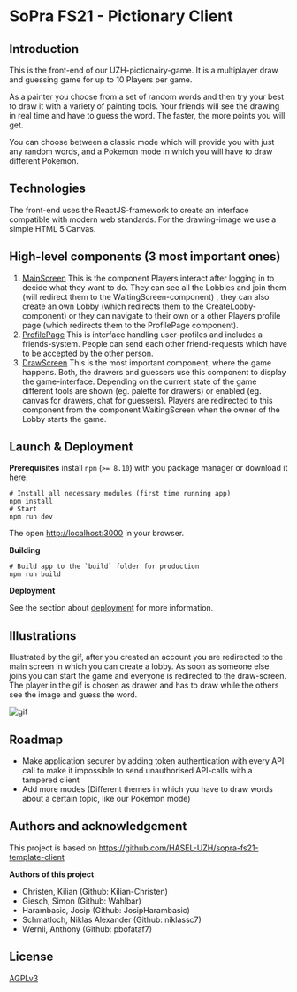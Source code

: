 # SoPra FS21 - Pictionary Client

## Introduction
This is the front-end of our UZH-pictionairy-game.
It is a multiplayer draw and guessing game for up to 10 Players per game.

As a painter you choose from a set of random words and then try your best to
draw it with a variety of painting tools. Your friends will see the drawing in
real time and have to guess the word. The faster, the more points you will get.

You can choose between a classic mode which will provide you with just any random
words, and a Pokemon mode in which you will have to draw different Pokemon.

## Technologies

The front-end uses the ReactJS-framework to create an interface compatible with
modern web standards.
For the drawing-image we use a simple HTML 5 Canvas.

## High-level components (3 most important ones)

1. [MainScreen](src/components/mainScreen/MainScreen.js) This is the component
Players interact after logging in to decide what they want to do. They can see
all the Lobbies and join them (will redirect them to the WaitingScreen-component)
, they can also create an own Lobby (which redirects them to the
CreateLobby-component) or they can navigate to their own or a other Players
profile page (which redirects them to the ProfilePage component).
2. [ProfilePage](src/components/profilepage/ProfilePage.js) This is interface
handling user-profiles and includes a friends-system. People can send each
other friend-requests which have to be accepted by the other person.
3. [DrawScreen](src/components/drawScreen/DrawScreen.js) This is the most
important component, where the game happens. Both, the drawers and guessers use
this component to display the game-interface. Depending on the current state of
the game different tools are shown (eg. palette for drawers) or enabled (eg.
canvas for drawers, chat for guessers). Players are redirected to this component
from the component WaitingScreen when the owner of the Lobby starts the game.

## Launch & Deployment

**Prerequisites** install `npm` (`>= 8.10`) with you package manager or
download it [here](https://nodejs.org).

    # Install all necessary modules (first time running app)
    npm install
    # Start
    npm run dev

The open [http://localhost:3000](http://localhost:3000) in your browser.

**Building**

    # Build app to the `build` folder for production
    npm run build

**Deployment**

See the section about [deployment](https://facebook.github.io/create-react-app/docs/deployment) for more information.


## Illustrations

Illustrated by the gif, after you created an account you are redirected to the
main screen in which you can create a lobby. As soon as someone else joins you
can start the game and everyone is redirected to the draw-screen.
The player in the gif is chosen as drawer and has to draw while the others see
the image and guess the word.

![gif](https://github.com/sopra-fs21-group-15/client/blob/README/pictionary.gif)


## Roadmap

* Make application securer by adding token authentication with every API call
to make it impossible to send unauthorised API-calls with a tampered client
* Add more modes (Different themes in which you have to draw words about a
certain topic, like our Pokemon mode)

## Authors and acknowledgement

This project is based on https://github.com/HASEL-UZH/sopra-fs21-template-client

**Authors of this project**

* Christen, Kilian (Github: Kilian-Christen)
* Giesch, Simon (Github: Wahlbar)
* Harambasic, Josip (Github: JosipHarambasic)
* Schmatloch, Niklas Alexander (Github: niklassc7)
* Wernli, Anthony (Github: pbofataf7)

## License

[AGPLv3](LICENSE)
